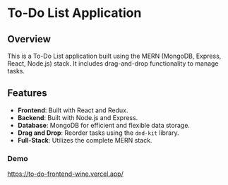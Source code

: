 # To-Do List Application

## Overview
This is a To-Do List application built using the MERN (MongoDB, Express, React, Node.js) stack. It includes drag-and-drop functionality to manage tasks.

## Features
- **Frontend**: Built with React and Redux.
- **Backend**: Built with Node.js and Express.
- **Database**: MongoDB for efficient and flexible data storage.
- **Drag and Drop**: Reorder tasks using the `dnd-kit` library.
- **Full-Stack**: Utilizes the complete MERN stack.

### Demo

https://to-do-frontend-wine.vercel.app/
